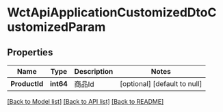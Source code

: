 # WctApiApplicationCustomizedDtoCustomizedParam

## Properties
Name | Type | Description | Notes
------------ | ------------- | ------------- | -------------
**ProductId** | **int64** | 商品Id | [optional] [default to null]

[[Back to Model list]](../README.md#documentation-for-models) [[Back to API list]](../README.md#documentation-for-api-endpoints) [[Back to README]](../README.md)

